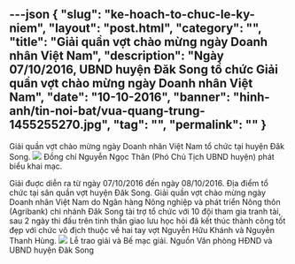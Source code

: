 ---json
{
    "slug": "ke-hoach-to-chuc-le-ky-niem",
    "layout": "post.html",
    "category": "",
    "title": "Giải quần vợt chào mừng ngày Doanh nhân Việt Nam",
    "description": "Ngày 07/10/2016, UBND huyện Đăk Song tổ chức Giải quần vợt chào mừng ngày Doanh nhân Việt Nam",
    "date": "10-10-2016",
    "banner": "hinh-anh/tin-noi-bat/vua-quang-trung-1455255270.jpg",
    "tag": "",
    "permalink": ""
}
---
Giải quần vợt chào mừng ngày Doanh nhân Việt Nam tổ chức tại huyện Đăk Song.
![](http://www.mediafire.com/convkey/75f4/iz7gxz14g5d37c4zg.jpg) 
Đồng chí Nguyễn Ngọc Thân (Phó Chủ Tịch UBND huyện) phát biểu khai mạc.

Giải đuợc diễn ra từ ngày 07/10/2016 đến ngày 08/10/2016. Địa điểm tổ chức tại sân quần vợt huyện Đăk Song. 
Giải quần vợt chào mừng ngày Doanh nhân Việt Nam do Ngân hàng Nông nghiệp và phát triển Nông thôn (Agribank) chi nhánh Đăk Song tài trợ tổ chức với 10 đội tham gia tranh tài, sau 2 ngày thi đấu trên tinh thần giao lưu học hỏi đã kết thúc thành công tốt đẹp với chức vô địch thuộc về hai tay vợt Nguyễn Hữu Khánh và Nguyễn Thanh Hùng. 
![](http://www.mediafire.com/convkey/5c93/28x2box6y83u2cozg.jpg)
Lễ trao giải và Bế mạc giải.
Nguồn Văn phòng HĐND và UBND huyện Đăk Song